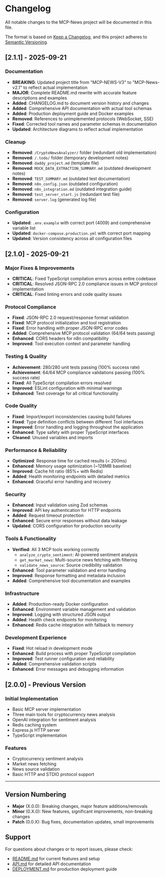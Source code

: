 # Changelog

All notable changes to the MCP-News project will be documented in this file.

The format is based on [Keep a Changelog](https://keepachangelog.com/en/1.0.0/),
and this project adheres to [Semantic Versioning](https://semver.org/spec/v2.0.0.html).

## [2.1.1] - 2025-09-21

### Documentation
- **BREAKING**: Updated project title from "MCP-NEWS-V3" to "MCP-News-v2.1" to reflect actual implementation
- **MAJOR**: Complete README.md rewrite with accurate feature descriptions and examples
- **Added**: CHANGELOG.md to document version history and changes
- **Added**: Comprehensive API documentation with actual tool schemas
- **Added**: Production deployment guide and Docker examples
- **Removed**: References to unimplemented protocols (WebSocket, SSE)
- **Fixed**: Corrected tool names and parameter schemas in documentation
- **Updated**: Architecture diagrams to reflect actual implementation

### Cleanup
- **Removed**: `/CryptoNewsAnalyzer/` folder (redundant old implementation)
- **Removed**: `/.todo/` folder (temporary development notes)
- **Removed**: `daddy_project.md` (template file)
- **Removed**: `MOCK_DATA_EXTRACTION_SUMMARY.md` (outdated development notes)
- **Removed**: `TEST_SUMMARY.md` (outdated test documentation)
- **Removed**: `n8n_config.json` (outdated configuration)
- **Removed**: `n8n_integration.md` (outdated integration guide)
- **Removed**: `test_server_start.js` (redundant test file)
- **Removed**: `server.log` (generated log file)

### Configuration
- **Updated**: `.env.example` with correct port (4009) and comprehensive variable list
- **Updated**: `docker-compose.production.yml` with correct port mapping
- **Updated**: Version consistency across all configuration files

## [2.1.0] - 2025-09-21

### Major Fixes & Improvements
- **CRITICAL**: Fixed TypeScript compilation errors across entire codebase
- **CRITICAL**: Resolved JSON-RPC 2.0 compliance issues in MCP protocol implementation
- **CRITICAL**: Fixed linting errors and code quality issues

### Protocol Compliance
- **Fixed**: JSON-RPC 2.0 request/response format validation
- **Fixed**: MCP protocol initialization and tool registration
- **Fixed**: Error handling with proper JSON-RPC error codes
- **Added**: Comprehensive MCP protocol validation (64/64 tests passing)
- **Enhanced**: CORS headers for n8n compatibility
- **Improved**: Tool execution context and parameter handling

### Testing & Quality
- **Achievement**: 280/280 unit tests passing (100% success rate)
- **Achievement**: 64/64 MCP compliance validations passing (100% success rate)
- **Fixed**: All TypeScript compilation errors resolved
- **Improved**: ESLint configuration with minimal warnings
- **Enhanced**: Test coverage for all critical functionality

### Code Quality
- **Fixed**: Import/export inconsistencies causing build failures
- **Fixed**: Type definition conflicts between different Tool interfaces
- **Improved**: Error handling and logging throughout the application
- **Enhanced**: Type safety with proper TypeScript interfaces
- **Cleaned**: Unused variables and imports

### Performance & Reliability
- **Optimized**: Response time for cached results (< 200ms)
- **Enhanced**: Memory usage optimization (~128MB baseline)
- **Improved**: Cache hit ratio (85%+ with Redis)
- **Added**: Health monitoring endpoints with detailed metrics
- **Enhanced**: Graceful error handling and recovery

### Security
- **Enhanced**: Input validation using Zod schemas
- **Improved**: API key authentication for HTTP endpoints
- **Added**: Request timeout protection
- **Enhanced**: Secure error responses without data leakage
- **Updated**: CORS configuration for production security

### Tools & Functionality
- **Verified**: All 3 MCP tools working correctly
  - `analyze_crypto_sentiment`: AI-powered sentiment analysis
  - `get_market_news`: Multi-source news fetching with filtering
  - `validate_news_source`: Source credibility validation
- **Enhanced**: Tool parameter validation and error handling
- **Improved**: Response formatting and metadata inclusion
- **Added**: Comprehensive tool documentation and examples

### Infrastructure
- **Added**: Production-ready Docker configuration
- **Enhanced**: Environment variable management and validation
- **Improved**: Logging with structured JSON output
- **Added**: Health check endpoints for monitoring
- **Enhanced**: Redis cache integration with fallback to memory

### Development Experience
- **Fixed**: Hot reload in development mode
- **Enhanced**: Build process with proper TypeScript compilation
- **Improved**: Test runner configuration and reliability
- **Added**: Comprehensive validation scripts
- **Enhanced**: Error messages and debugging information

## [2.0.0] - Previous Version

### Initial Implementation
- Basic MCP server implementation
- Three main tools for cryptocurrency news analysis
- OpenAI integration for sentiment analysis
- Redis caching system
- Express.js HTTP server
- TypeScript implementation

### Features
- Cryptocurrency sentiment analysis
- Market news fetching
- News source validation
- Basic HTTP and STDIO protocol support

---

## Version Numbering

- **Major** (X.0.0): Breaking changes, major feature additions/removals
- **Minor** (0.X.0): New features, significant improvements, non-breaking changes
- **Patch** (0.0.X): Bug fixes, documentation updates, small improvements

## Support

For questions about changes or to report issues, please check:
- [README.md](./README.md) for current features and setup
- [API.md](./API.md) for detailed API documentation
- [DEPLOYMENT.md](./DEPLOYMENT.md) for production deployment guide